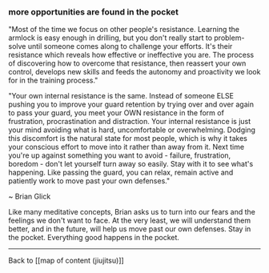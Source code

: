 ### more opportunities are found in the pocket

"Most of the time we focus on other people's resistance. Learning the armlock is easy enough in drilling, but you don't really start to problem-solve until someone comes along to challenge your efforts. It's their resistance which reveals how effective or ineffective you are. The process of discovering how to overcome that resistance, then reassert your own control, develops new skills and feeds the autonomy and proactivity we look for in the training process."

"Your own internal resistance is the same. Instead of someone ELSE pushing you to improve your guard retention by trying over and over again to pass your guard, you meet your OWN resistance in the form of frustration, procrastination and distraction. Your internal resistance is just your mind avoiding what is hard, uncomfortable or overwhelming. Dodging this discomfort is the natural state for most people, which is why it takes your conscious effort to move into it rather than away from it. Next time you're up against something you want to avoid - failure, frustration, boredom - don't let yourself turn away so easily. Stay with it to see what's happening. Like passing the guard, you can relax, remain active and patiently work to move past your own defenses."

~ Brian Glick

Like many meditative concepts, Brian asks us to turn into our fears and the feelings we don't want to face. At the very least, we will understand them better, and in the future, will help us move past our own defenses. Stay in the pocket. Everything good happens in the pocket. 

---

Back to [[map of content (jiujitsu)]]